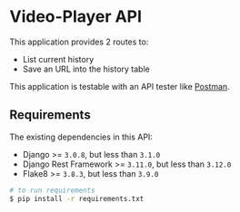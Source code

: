 # Video-Player API

This application provides 2 routes to: 

* List current history
* Save an URL into the history table

This application is testable with an API tester like [Postman](https://www.getpostman.com).

## Requirements

The existing dependencies in this API:

* Django >= `3.0.8`, but less than `3.1.0`
* Django Rest Framework >= `3.11.0`, but less than `3.12.0`
* Flake8 >= `3.8.3`, but less than `3.9.0`

```bash
# to run requirements
$ pip install -r requirements.txt
```